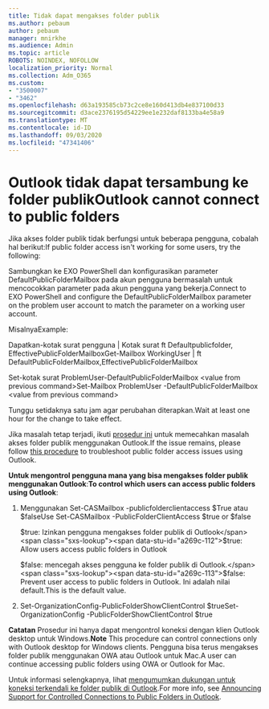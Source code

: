 ```yaml
---
title: Tidak dapat mengakses folder publik
ms.author: pebaum
author: pebaum
manager: mnirkhe
ms.audience: Admin
ms.topic: article
ROBOTS: NOINDEX, NOFOLLOW
localization_priority: Normal
ms.collection: Adm_O365
ms.custom:
- "3500007"
- "3462"
ms.openlocfilehash: d63a193585cb73c2ce8e160d413db4e837100d33
ms.sourcegitcommit: d3ace2376195d54229ee1e232daf8133ba4e58a9
ms.translationtype: MT
ms.contentlocale: id-ID
ms.lasthandoff: 09/03/2020
ms.locfileid: "47341406"
---
```

# <a name="outlook-cannot-connect-to-public-folders"></a><span data-ttu-id="a269c-102">Outlook tidak dapat tersambung ke folder publik</span><span class="sxs-lookup"><span data-stu-id="a269c-102">Outlook cannot connect to public folders</span></span>

<span data-ttu-id="a269c-103">Jika akses folder publik tidak berfungsi untuk beberapa pengguna, cobalah hal berikut:</span><span class="sxs-lookup"><span data-stu-id="a269c-103">If public folder access isn't working for some users, try the following:</span></span>

<span data-ttu-id="a269c-104">Sambungkan ke EXO PowerShell dan konfigurasikan parameter DefaultPublicFolderMailbox pada akun pengguna bermasalah untuk mencocokkan parameter pada akun pengguna yang bekerja.</span><span class="sxs-lookup"><span data-stu-id="a269c-104">Connect to EXO PowerShell and configure the DefaultPublicFolderMailbox parameter on the problem user account to match the parameter on a working user account.</span></span>

<span data-ttu-id="a269c-105">Misalnya</span><span class="sxs-lookup"><span data-stu-id="a269c-105">Example:</span></span>

<span data-ttu-id="a269c-106">Dapatkan-kotak surat pengguna | Kotak surat ft Defaultpublicfolder, EffectivePublicFolderMailbox</span><span class="sxs-lookup"><span data-stu-id="a269c-106">Get-Mailbox WorkingUser | ft DefaultPublicFolderMailbox,EffectivePublicFolderMailbox</span></span>

<span data-ttu-id="a269c-107">Set-kotak surat ProblemUser-DefaultPublicFolderMailbox \<value from previous command></span><span class="sxs-lookup"><span data-stu-id="a269c-107">Set-Mailbox ProblemUser -DefaultPublicFolderMailbox \<value from previous command></span></span>

<span data-ttu-id="a269c-108">Tunggu setidaknya satu jam agar perubahan diterapkan.</span><span class="sxs-lookup"><span data-stu-id="a269c-108">Wait at least one hour for the change to take effect.</span></span>

<span data-ttu-id="a269c-109">Jika masalah tetap terjadi, ikuti [prosedur ini](https://aka.ms/pfcte) untuk memecahkan masalah akses folder publik menggunakan Outlook.</span><span class="sxs-lookup"><span data-stu-id="a269c-109">If the issue remains, please follow [this procedure](https://aka.ms/pfcte) to troubleshoot public folder access issues using Outlook.</span></span>
 
<span data-ttu-id="a269c-110">**Untuk mengontrol pengguna mana yang bisa mengakses folder publik menggunakan Outlook**:</span><span class="sxs-lookup"><span data-stu-id="a269c-110">**To control which users can access public folders using Outlook**:</span></span>

1.  <span data-ttu-id="a269c-111">Menggunakan Set-CASMailbox <mailboxname> -publicfolderclientaccess $True atau $false</span><span class="sxs-lookup"><span data-stu-id="a269c-111">Use Set-CASMailbox <mailboxname> -PublicFolderClientAccess $true or $false</span></span>  
      
    <span data-ttu-id="a269c-112">$true: Izinkan pengguna mengakses folder publik di Outlook</span><span class="sxs-lookup"><span data-stu-id="a269c-112">$true: Allow users access public folders in Outlook</span></span>  
      
    <span data-ttu-id="a269c-113">$false: mencegah akses pengguna ke folder publik di Outlook.</span><span class="sxs-lookup"><span data-stu-id="a269c-113">$false: Prevent user access to public folders in Outlook.</span></span> <span data-ttu-id="a269c-114">Ini adalah nilai default.</span><span class="sxs-lookup"><span data-stu-id="a269c-114">This is the default value.</span></span>  
        
2.  <span data-ttu-id="a269c-115">Set-OrganizationConfig-PublicFolderShowClientControl $true</span><span class="sxs-lookup"><span data-stu-id="a269c-115">Set-OrganizationConfig -PublicFolderShowClientControl $true</span></span>   
      
<span data-ttu-id="a269c-116">**Catatan** Prosedur ini hanya dapat mengontrol koneksi dengan klien Outlook desktop untuk Windows.</span><span class="sxs-lookup"><span data-stu-id="a269c-116">**Note** This procedure can control connections only with Outlook desktop for Windows clients.</span></span> <span data-ttu-id="a269c-117">Pengguna bisa terus mengakses folder publik menggunakan OWA atau Outlook untuk Mac.</span><span class="sxs-lookup"><span data-stu-id="a269c-117">A user can continue accessing public folders using OWA or Outlook for Mac.</span></span>
 
<span data-ttu-id="a269c-118">Untuk informasi selengkapnya, lihat [mengumumkan dukungan untuk koneksi terkendali ke folder publik di Outlook](https://aka.ms/controlpf).</span><span class="sxs-lookup"><span data-stu-id="a269c-118">For more info, see [Announcing Support for Controlled Connections to Public Folders in Outlook](https://aka.ms/controlpf).</span></span>